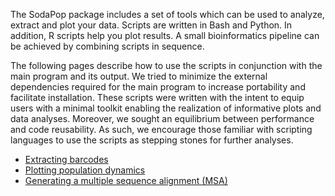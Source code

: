 The SodaPop package includes a set of tools which can be used to analyze, extract and plot your data. Scripts are written in Bash and Python. In addition, R scripts help you plot results. A small bioinformatics pipeline can be achieved by combining scripts in sequence.

The following pages describe how to use the scripts in conjunction with the main program and its output. We tried to minimize the external dependencies required for the main program to increase portability and facilitate installation. These scripts were written with the intent to equip users with a minimal toolkit enabling the realization of informative plots and data analyses. Moreover, we sought an equilibrium between performance and code reusability. As such, we encourage those familiar with scripting languages to use the scripts as stepping stones for further analyses.

- [Extracting barcodes](Extracting-barcodes.md)  
- [Plotting population dynamics](Plotting-population-dynamics.md)  
- [Generating a multiple sequence alignment (MSA)](Generating-a-multiple-sequence-alignment.md)  
